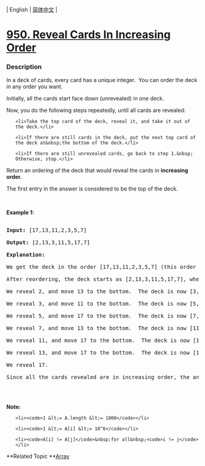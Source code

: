 | English | [简体中文](README.md) |

# [950. Reveal Cards In Increasing Order](https://leetcode-cn.com/problems/reveal-cards-in-increasing-order)
 ### Description
<p>In a deck of cards, every card has a unique integer.&nbsp; You can order the deck in&nbsp;any order you want.</p>

<p>Initially, all the cards start face down (unrevealed) in one deck.</p>

<p>Now, you do the following steps repeatedly, until all cards are revealed:</p>

<ol>
	<li>Take the top card of the deck, reveal it, and take it out of the deck.</li>
	<li>If there are still cards in the deck, put the next top card of the deck at&nbsp;the bottom of the deck.</li>
	<li>If there are still unrevealed cards, go back to step 1.&nbsp; Otherwise, stop.</li>
</ol>

<p>Return an ordering of the deck that would reveal the cards&nbsp;in <strong>increasing order.</strong></p>

<p>The first entry in the answer is considered to be the top of the deck.</p>

<p>&nbsp;</p>

<div>
<p><strong>Example 1:</strong></p>

<pre>
<strong>Input: </strong><span id="example-input-1-1">[17,13,11,2,3,5,7]</span>
<strong>Output: </strong><span id="example-output-1">[2,13,3,11,5,17,7]</span>
<strong>Explanation: </strong>
We get the deck in the order [17,13,11,2,3,5,7] (this order doesn't matter), and reorder it.
After reordering, the deck starts as [2,13,3,11,5,17,7], where 2 is the top of the deck.
We reveal 2, and move 13 to the bottom.  The deck is now [3,11,5,17,7,13].
We reveal 3, and move 11 to the bottom.  The deck is now [5,17,7,13,11].
We reveal 5, and move 17 to the bottom.  The deck is now [7,13,11,17].
We reveal 7, and move 13 to the bottom.  The deck is now [11,17,13].
We reveal 11, and move 17 to the bottom.  The deck is now [13,17].
We reveal 13, and move 17 to the bottom.  The deck is now [17].
We reveal 17.
Since all the cards revealed are in increasing order, the answer is correct.
</pre>

<div>
<p>&nbsp;</p>

<p><strong>Note:</strong></p>

<ol>
	<li><code>1 &lt;= A.length &lt;= 1000</code></li>
	<li><code>1 &lt;= A[i] &lt;= 10^6</code></li>
	<li><code>A[i] != A[j]</code>&nbsp;for all&nbsp;<code>i != j</code></li>
</ol>
</div>
</div>

**Related Topic	**[Array](https://leetcode-cn.com/tag/array) 